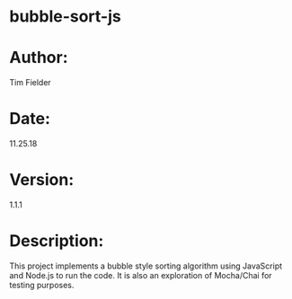 # bubble-sort-js

# Author:
Tim Fielder

# Date:
11.25.18

# Version:
1.1.1

# Description:
This project implements a bubble style sorting algorithm using JavaScript and Node.js to run the code.  It is also an exploration of Mocha/Chai for testing purposes.

